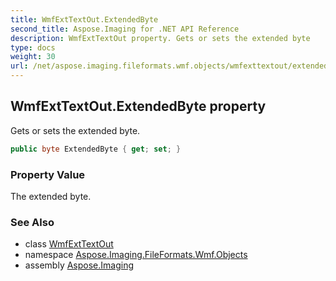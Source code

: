 ```yaml
---
title: WmfExtTextOut.ExtendedByte
second_title: Aspose.Imaging for .NET API Reference
description: WmfExtTextOut property. Gets or sets the extended byte
type: docs
weight: 30
url: /net/aspose.imaging.fileformats.wmf.objects/wmfexttextout/extendedbyte/
---
```

## WmfExtTextOut.ExtendedByte property

Gets or sets the extended byte.

```csharp
public byte ExtendedByte { get; set; }
```

### Property Value

The extended byte.

### See Also

* class [WmfExtTextOut](../)
* namespace [Aspose.Imaging.FileFormats.Wmf.Objects](../../wmfexttextout/)
* assembly [Aspose.Imaging](../../../)


